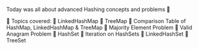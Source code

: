 Today was all about advanced Hashing concepts and problems 🔑

📌 Topics covered:
🔹 LinkedHashMap
🔹 TreeMap
🔹 Comparison Table of HashMap, LinkedHashMap & TreeMap
🔹 Majority Element Problem
🔹 Valid Anagram Problem
🔹 HashSet
🔹 Iteration on HashSets
🔹 LinkedHashSet
🔹 TreeSet
